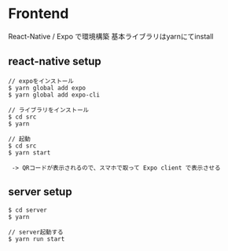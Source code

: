 # Frontend

React-Native / Expo で環境構築
基本ライブラリはyarnにてinstall

## react-native setup
```
// expoをインストール
$ yarn global add expo
$ yarn global add expo-cli

// ライブラリをインストール
$ cd src
$ yarn

// 起動
$ cd src
$ yarn start

 -> QRコードが表示されるので、スマホで取って Expo client で表示させる
```

## server setup
```
$ cd server
$ yarn

// server起動する
$ yarn run start
```